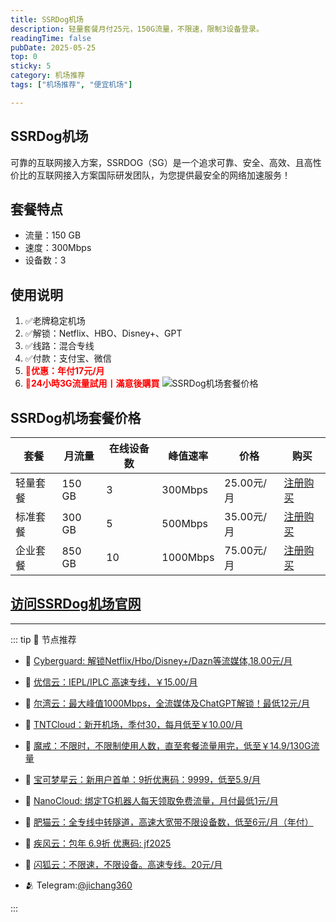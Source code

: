 ```yaml
---
title: SSRDog机场
description: 轻量套餐月付25元，150G流量，不限速，限制3设备登录。
readingTime: false
pubDate: 2025-05-25
top: 0
sticky: 5
category: 机场推荐
tags: ["机场推荐", "便宜机场"]

---
```

## SSRDog机场
可靠的互联网接入方案，SSRDOG（SG）是一个追求可靠、安全、高效、且高性价比的互联网接入方案国际研发团队，为您提供最安全的网络加速服务！
## 套餐特点
- 流量：150 GB
- 速度：300Mbps
- 设备数：3
## 使用说明
1. ✅老牌稳定机场
2. ✅解锁：Netflix、HBO、Disney+、GPT
3. ✅线路：混合专线
4. ✅付款：支付宝、微信
5. **<span style="color: red;">💛优惠：年付17元/月</span>**
6. **<span style="color: red;">💛24小時3G流量試用丨滿意後購買</span>**
![SSRDog机场套餐价格](/assets/ssrdog.webp "SSRDog机场套餐价格")
## SSRDog机场套餐价格
| 套餐 | 月流量 | 在线设备数 | 峰值速率 | 价格 | 购买 |
| --- | --- | --- | --- | --- | --- |
| 轻量套餐 | 150 GB | 3 | 300Mbps | 25.00元/月 | [注册购买](https://st1.hosbb.com/#/register?code=WM55GuJt) |
| 标准套餐 | 300 GB | 5 | 500Mbps | 35.00元/月 | [注册购买](https://st1.hosbb.com/#/register?code=WM55GuJt) |
| 企业套餐 | 850 GB | 10 | 1000Mbps | 75.00元/月 |  [注册购买](https://st1.hosbb.com/#/register?code=WM55GuJt) |
[访问SSRDog机场官网](https://st1.hosbb.com/#/register?code=WM55GuJt)
---------
---------
::: tip 🎉 节点推荐
- 🚀 [Cyberguard: 解锁Netflix/Hbo/Disney+/Dazn等流媒体,18.00元/月](https://www.cyberguard.best/#/register?code=XsreC0T5)<br>
- 🚀 [优信云：IEPL/IPLC 高速专线，￥15.00/月](https://www.优信云.com/#/register?code=JRtE5uIV)<br>
- 🚀 [尔湾云：最大峰值1000Mbps，全流媒体及ChatGPT解锁！最低12元/月](https://erwan6.net/auth/register?code=BoObCd)<br>
- 🚀 [TNTCloud：新开机场，季付30，每月低至￥10.00/月](https://haibing822.tntvipaff.cc/#/register?code=GtjJVgml)<br>
- 🚀 [魔戒：不限时，不限制使用人数，直至套餐流量用完，低至￥14.9/130G流量](https://mojie.app/#/register?code=sSdtPtLo)<br>
- 🚀 [宝可梦星云：新用户首单：9折优惠码：9999，低至5.9/月 ](https://love.521pokemon.com/register?code=56ERkkxp)<br>
- 🚀 [NanoCloud: 绑定TG机器人每天领取免费流量，月付最低1元/月](https://edu.uodoo.bid/auth/register?code=JMiOQDHf)<br>
- 🚀 [肥猫云：全专线中转隧道，高速大宽带不限设备数，低至6元/月（年付）](https://fchb1188.fcvipaff.cc/register?aff=X1vZd2wf)<br>
- 🚀 [疾风云：包年 6.9折 优惠码: jf2025](https://homes.tr25.cn?code=ReCm)<br>
- 🚀 [闪狐云：不限速，不限设备。高速专线。20元/月](https://inv02.ffaff.cc/register?aff=WQApz2pv)

- 🫂 Telegram:[@jichang360](https://t.me/jichang360)

:::
